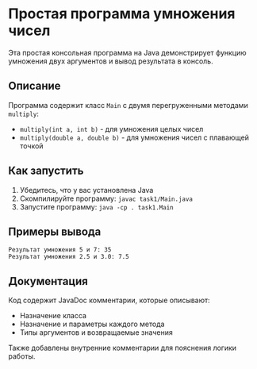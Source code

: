 
# Простая программа умножения чисел

Эта простая консольная программа на Java демонстрирует функцию умножения двух аргументов и вывод результата в консоль.

## Описание
Программа содержит класс `Main` с двумя перегруженными методами `multiply`:
- `multiply(int a, int b)` - для умножения целых чисел
- `multiply(double a, double b)` - для умножения чисел с плавающей точкой

## Как запустить
1. Убедитесь, что у вас установлена Java
2. Скомпилируйте программу: `javac task1/Main.java`
3. Запустите программу: `java -cp . task1.Main`

## Примеры вывода
```
Результат умножения 5 и 7: 35
Результат умножения 2.5 и 3.0: 7.5
```

## Документация
Код содержит JavaDoc комментарии, которые описывают:
- Назначение класса
- Назначение и параметры каждого метода
- Типы аргументов и возвращаемые значения

Также добавлены внутренние комментарии для пояснения логики работы.
